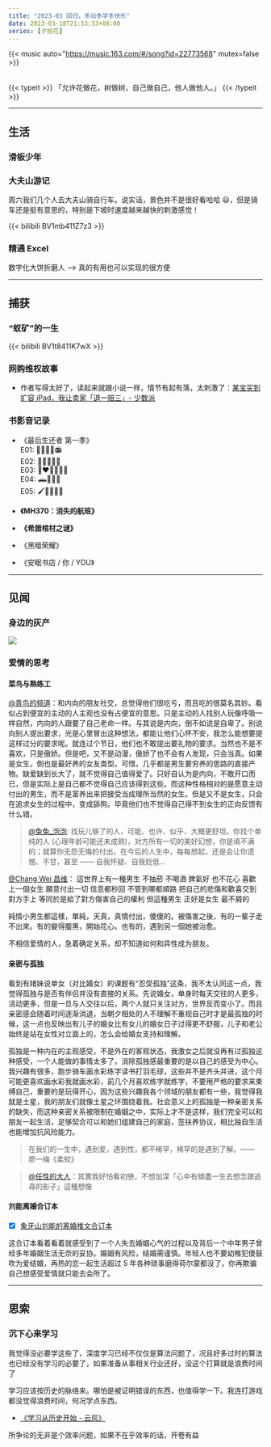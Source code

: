 ```yaml
---
title: "2023-03 回归，多动多学多快乐"
date: 2023-03-18T21:53:53+08:00
series: [夕拾花]
---
```


{{< music auto="https://music.163.com/#/song?id=22773568" mutex=false >}}

<br />
{{< typeit >}}
「允许花做花，树做树，自己做自己，他人做他人。」
{{< /typeit >}}

---

## 生活

### 滑板少年

### 大夫山游记

周六我们几个人去大夫山骑自行车。说实话，景色并不是很好看哈哈 😃，但是骑车还是挺有意思的，特别是下坡时速度越来越快的刺激感觉！

{{< bilibili BV1mb411Z7z3 >}}

### 精通 Excel

数字化大饼折磨人 --> 真的有用也可以实现的很方便

---

## 捕获

### “蚁矿”的一生

{{< bilibili BV1t8411K7wX >}}

### 网购维权故事

- 作者写得太好了，读起来就跟小说一样，情节有起有落，太刺激了：[某宝买到扩容 iPad，我让卖家「退一赔三」- 少数派](https://sspai.com/post/67209)

### 书影音记录

- 《最后生还者 第一季》  
  E01: 🦠👧🏽😭📻  
  E02: 🏃👩🏼🔥😭  
  E03: 👨‍❤️‍👨🍓🍷😭  
  E04: 🛻🔫📖😊  
  E05: 🖌️👦🏿🧟😭

- **《MH370：消失的航班》**
- **《希腊棺材之谜》**
- 《黑暗荣耀》
- 《安眠书店 / 你 / YOU》

---

## 见闻

### 身边的灰产

![](https://image-host-1255524710.cos.ap-beijing.myqcloud.com/img/202303191759239.png)

### 爱情的思考

#### 菜鸟与熟练工

[@青鸟的频道](https://t.me/bluebird_channel/850)：和内向的朋友社交，总觉得他们很吃亏，而且吃的很莫名其妙。看似占到便宜的主动的人主观也没有占便宜的意思。只是主动的人找别人玩像呼吸一样自然，内向的人跟要了自己老命一样。与其说是内向，倒不如说是自卑了。别说向别人提出要求，光是心里冒出这种想法，都能让他们心怀不安，我怎么能想要提这样过分的要求呢。就连过个节日，他们也不敢提出要礼物的要求。当然也不是不喜欢，只是傲娇。但是吧，又不是动漫，傲娇了也不会有人发现，只会当真。如果是女生，倒也是最好养的女友类型。可惜，几乎都是男生要穷养的思路的直接产物。缺爱缺到长大了，就不觉得自己值得爱了。只好自认为是内向，不敢开口而已，但是实际上是自己都不觉得自己应该得到这些。而这种性格相对的是愿意主动付出的男生，而不是富养出来把接受当成理所当然的女生。但是又不是女生，只会在追求女生的过程中，变成舔狗。毕竟他们也不觉得自己得不到女生的正向反馈有什么错。

> [@兔兔\_泡泡](https://twitter.com/tutu_paopao/status/1633025377881980933): 找玩儿够了的人，可能、也许、似乎、大概更舒坦。你找个单纯的人 (心理年龄可能还未成熟)，对方所有一切的美好幻想，你是填不满的；就算你无怨无悔的付出，在今后的人生中，每每想起，还是会让你遗憾、不甘，甚至 —— 自我怀疑、自我贬低…

[@Chang Wei 昌维](https://twitter.com/changwei1006/status/1636554302063022081)：
這世界上有一種男生
不抽菸 不喝酒 脾氣好 也不花心
喜歡上一個女生 願意付出一切
信息都秒回 不管到哪都順路
把自己的悲傷和歡喜交到對方手上
等同於是給了對方傷害自己的權利
但這種男生 正好是女生 最不屑的

純情小男生都這樣，單純，天真，真情付出，傻傻的。被傷害之後，有的一輩子走不出來。有的變得腹黑，開始花心。也有的，遇到另一個她被治愈。

不相信爱情的人，急着确定关系，却不知道如何和异性成为朋友。

#### 亲密与孤独

看到有媎妹说单女（对比婚女）的课题有“忍受孤独”这条，我不太认同这一点，我觉得孤独与是否有伴侣并没有直接的关系。先说婚女，单身时每天交往的人更多，活动更多，但是一旦与人交往以后，两个人就只关注对方，世界反而变小了。而且亲密感会随着时间逐渐消退，当朝夕相处的人不理解不重视自己时才是最孤独的时候，这一点也反映出有儿子的婚女比有女儿的婚女日子过得更不舒服，儿子和老公始终是站在女性对立面上的，怎么会给婚女支持和理解。

孤独是一种内在的主观感受，不是外在的客观状态，我激女之后就没再有过孤独这种感受，一个人能做的事情太多了，消除孤独感最重要的是以自己的感受为中心。我兴趣有很多，跑步骑车画水彩练字读书打羽毛球，这些并不是齐头并进，这个月可能更喜欢画水彩我就画水彩，前几个月喜欢练字就练字，不要用严格的要求来束缚自己，重要的是玩得开心，因为这些兴趣我各个领域的朋友都有一些，我觉得我就是土星，我的朋友们就像土星之环围绕着我。社会意义上的孤独是一种亲密关系的缺失，而这种亲密关系被限制在婚姻之中，实际上才不是这样，我们完全可以和朋友一起生活，足够契合可以和她们组建自己的家庭，签扶养协议，相比独自生活也能增加抗风险能力。

> 在我们的一生中，遇到爱，遇到性，都不稀罕，稀罕的是遇到了解。—— 廖一梅《柔软》

> [@任性的大人](https://twitter.com/dying_zz/status/1637074169107206144)：其實我好怕看初戀，不想加深「心中有傾盡一生去想念跟追尋的影子」這種想像

#### 刘能离婚合订本

- [x] [象牙山刘能的离婚推文合订本](https://disksing.com/story/divorce/)

这合订本看着看着就感受到了一个人失去婚姻心气的过程以及背后一个中年男子曾经多年婚姻生活无奈的妥协。婚姻有风险，结婚需谨慎。年轻人也不要幼稚犯傻鼓吹为爱结婚，再热的恋一起生活超过 5 年各种琐事磨得荷尔蒙都没了，你再欺骗自己想感受爱情就只能去会所了。

---

## 思索

### 沉下心来学习

我觉得没必要学这些了，深度学习已经不仅仅是算法问题了，况且好多过时的算法也已经没有学习的必要了，如果准备从事相关行业还好，没这个打算就是浪费时间了

学习应该按历史的脉络来。哪怕是被证明错误的东西，也值得学一下。我连打游戏都没觉得浪费时间，何况学点东西。

- [《学习从历史开始 - 云风》](https://blog.codingnow.com/2007/12/history.html)

所争论的无非是个效率问题，如果不在乎效率的话，开卷有益
